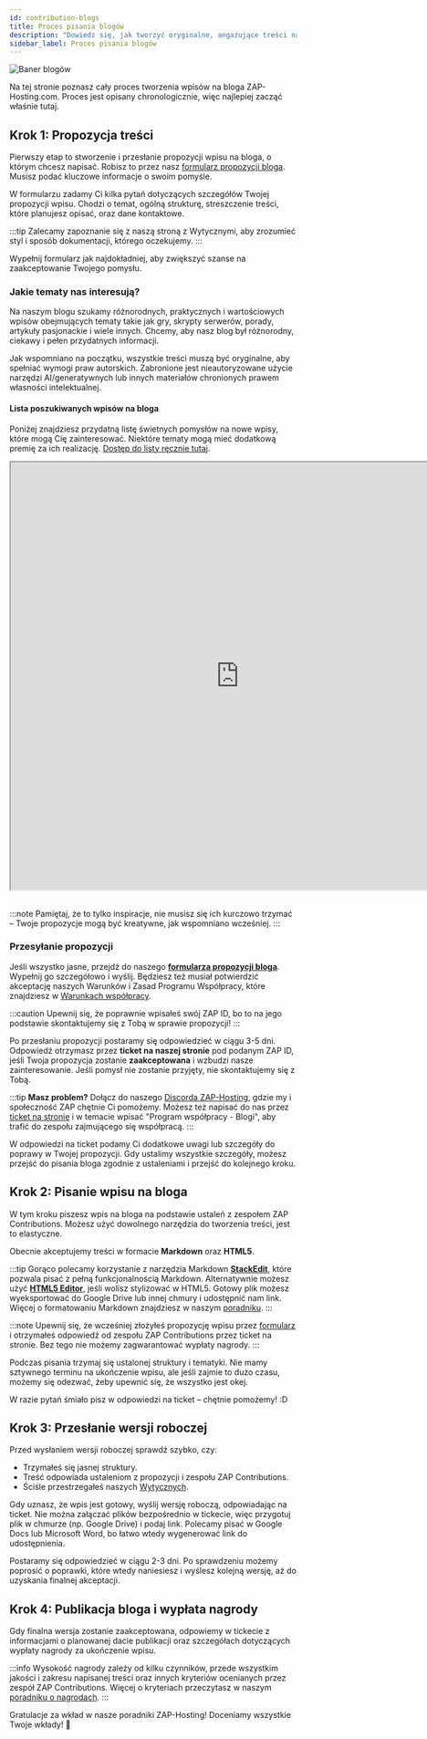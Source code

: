 ```yaml
---
id: contribution-blogs
title: Proces pisania blogów
description: "Dowiedz się, jak tworzyć oryginalne, angażujące treści na bloga dla ZAP-Hosting i dzielić się swoją wiedzą z szeroką publicznością → Sprawdź teraz"
sidebar_label: Proces pisania blogów
---
```


![Baner blogów](https://screensaver01.zap-hosting.com/index.php/s/ysxLZ26K3dSRLJQ/preview)

Na tej stronie poznasz cały proces tworzenia wpisów na bloga ZAP-Hosting.com. Proces jest opisany chronologicznie, więc najlepiej zacząć właśnie tutaj.

## Krok 1: Propozycja treści

Pierwszy etap to stworzenie i przesłanie propozycji wpisu na bloga, o którym chcesz napisać. Robisz to przez nasz [formularz propozycji bloga](https://forms.gle/jft8sb4mmKMkbt5W9). Musisz podać kluczowe informacje o swoim pomyśle.

W formularzu zadamy Ci kilka pytań dotyczących szczegółów Twojej propozycji wpisu. Chodzi o temat, ogólną strukturę, streszczenie treści, które planujesz opisać, oraz dane kontaktowe.

:::tip
Zalecamy zapoznanie się z naszą stroną z Wytycznymi, aby zrozumieć styl i sposób dokumentacji, którego oczekujemy.
:::

Wypełnij formularz jak najdokładniej, aby zwiększyć szanse na zaakceptowanie Twojego pomysłu.

### Jakie tematy nas interesują?

Na naszym blogu szukamy różnorodnych, praktycznych i wartościowych wpisów obejmujących tematy takie jak gry, skrypty serwerów, porady, artykuły pasjonackie i wiele innych. Chcemy, aby nasz blog był różnorodny, ciekawy i pełen przydatnych informacji.

Jak wspomniano na początku, wszystkie treści muszą być oryginalne, aby spełniać wymogi praw autorskich. Zabronione jest nieautoryzowane użycie narzędzi AI/generatywnych lub innych materiałów chronionych prawem własności intelektualnej.

#### Lista poszukiwanych wpisów na bloga

Poniżej znajdziesz przydatną listę świetnych pomysłów na nowe wpisy, które mogą Cię zainteresować. Niektóre tematy mogą mieć dodatkową premię za ich realizację. [Dostęp do listy ręcznie tutaj](https://docs.google.com/document/d/1XviKFThPxVcbunCZ9zh4xghmrNjettfTLRutIUsZkkY/edit?usp=sharing).

<iframe width="800" height="750" src="https://docs.google.com/document/d/e/2PACX-1vRAqtCddNwDR44ciI9_xfyKEFWiWp0Y_B7S3YVB2yxXCbpylTpBYc8Vvpb-E1lXVPRXm9NdIkP5tiDA/pub?embedded=true"></iframe>
<br></br>

:::note
Pamiętaj, że to tylko inspiracje, nie musisz się ich kurczowo trzymać – Twoje propozycje mogą być kreatywne, jak wspomniano wcześniej.
:::

### Przesyłanie propozycji

Jeśli wszystko jasne, przejdź do naszego **[formularza propozycji bloga](https://forms.gle/jft8sb4mmKMkbt5W9)**. Wypełnij go szczegółowo i wyślij. Będziesz też musiał potwierdzić akceptację naszych Warunków i Zasad Programu Współpracy, które znajdziesz w [Warunkach współpracy](contribution-terms.md).

:::caution
Upewnij się, że poprawnie wpisałeś swój ZAP ID, bo to na jego podstawie skontaktujemy się z Tobą w sprawie propozycji!
:::

Po przesłaniu propozycji postaramy się odpowiedzieć w ciągu 3-5 dni. Odpowiedź otrzymasz przez **ticket na naszej stronie** pod podanym ZAP ID, jeśli Twoja propozycja zostanie **zaakceptowana** i wzbudzi nasze zainteresowanie. Jeśli pomysł nie zostanie przyjęty, nie skontaktujemy się z Tobą.

:::tip
**Masz problem?** Dołącz do naszego [Discorda ZAP-Hosting](https://zap-hosting.com/discord), gdzie my i społeczność ZAP chętnie Ci pomożemy. Możesz też napisać do nas przez [ticket na stronie](https://zap-hosting.com/en/customer/support/) i w temacie wpisać "Program współpracy - Blogi", aby trafić do zespołu zajmującego się współpracą.
:::

W odpowiedzi na ticket podamy Ci dodatkowe uwagi lub szczegóły do poprawy w Twojej propozycji. Gdy ustalimy wszystkie szczegóły, możesz przejść do pisania bloga zgodnie z ustaleniami i przejść do kolejnego kroku.

## Krok 2: Pisanie wpisu na bloga

W tym kroku piszesz wpis na bloga na podstawie ustaleń z zespołem ZAP Contributions. Możesz użyć dowolnego narzędzia do tworzenia treści, jest to elastyczne.

Obecnie akceptujemy treści w formacie **Markdown** oraz **HTML5**.

:::tip
Gorąco polecamy korzystanie z narzędzia Markdown **[StackEdit](https://stackedit.io/app#)**, które pozwala pisać z pełną funkcjonalnością Markdown. Alternatywnie możesz użyć **[HTML5 Editor](https://html5-editor.net/)**, jeśli wolisz stylizować w HTML5. Gotowy plik możesz wyeksportować do Google Drive lub innej chmury i udostępnić nam link. Więcej o formatowaniu Markdown znajdziesz w naszym [poradniku](contribution-blogs-guidelines.md#formatting).
:::

:::note
Upewnij się, że wcześniej złożyłeś propozycję wpisu przez [formularz](https://forms.gle/jft8sb4mmKMkbt5W9) i otrzymałeś odpowiedź od zespołu ZAP Contributions przez ticket na stronie. Bez tego nie możemy zagwarantować wypłaty nagrody.
:::

Podczas pisania trzymaj się ustalonej struktury i tematyki. Nie mamy sztywnego terminu na ukończenie wpisu, ale jeśli zajmie to dużo czasu, możemy się odezwać, żeby upewnić się, że wszystko jest okej.

W razie pytań śmiało pisz w odpowiedzi na ticket – chętnie pomożemy! :D

## Krok 3: Przesłanie wersji roboczej

Przed wysłaniem wersji roboczej sprawdź szybko, czy:
- Trzymałeś się jasnej struktury.
- Treść odpowiada ustaleniom z propozycji i zespołu ZAP Contributions.
- Ściśle przestrzegałeś naszych [Wytycznych](contribution-blogs-guidelines.md).

Gdy uznasz, że wpis jest gotowy, wyślij wersję roboczą, odpowiadając na ticket. Nie można załączać plików bezpośrednio w tickecie, więc przygotuj plik w chmurze (np. Google Drive) i podaj link. Polecamy pisać w Google Docs lub Microsoft Word, bo łatwo wtedy wygenerować link do udostępnienia.

Postaramy się odpowiedzieć w ciągu 2-3 dni. Po sprawdzeniu możemy poprosić o poprawki, które wtedy naniesiesz i wyślesz kolejną wersję, aż do uzyskania finalnej akceptacji.

## Krok 4: Publikacja bloga i wypłata nagrody

Gdy finalna wersja zostanie zaakceptowana, odpowiemy w tickecie z informacjami o planowanej dacie publikacji oraz szczegółach dotyczących wypłaty nagrody za ukończenie wpisu.

:::info
Wysokość nagrody zależy od kilku czynników, przede wszystkim jakości i zakresu napisanej treści oraz innych kryteriów ocenianych przez zespół ZAP Contributions. Więcej o kryteriach przeczytasz w naszym [poradniku o nagrodach](contribution-rewards.md).
:::

Gratulacje za wkład w nasze poradniki ZAP-Hosting! Doceniamy wszystkie Twoje wkłady! 💚